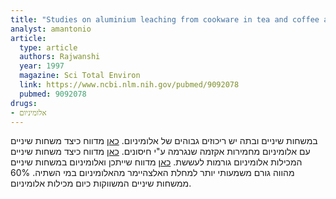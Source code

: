 ```yaml
---
title: "Studies on aluminium leaching from cookware in tea and coffee and estimation of aluminium content in toothpaste, baking powder and paan masala"
analyst: amantonio
article:
  type: article
  authors: Rajwanshi
  year: 1997
  magazine: Sci Total Environ
  link: https://www.ncbi.nlm.nih.gov/pubmed/9092078
  pubmed: 9092078
drugs:
- אלומיניום
---
```


במשחות שיניים ובתה יש ריכוזים גבוהים של אלומיניום.
[כאן](https://www.ncbi.nlm.nih.gov/pubmed/8462312) מדווח כיצד משחות שיניים עם אלומיניום מחמירות אקזמה שנגרמה ע"י חיסונים.
[כאן](https://www.ncbi.nlm.nih.gov/pubmed/9118189) מדווח כיצד משחות שיניים המכילות אלומיניום גורמות לעששת.
[כאן](https://www.ncbi.nlm.nih.gov/pubmed/2256453) מדווח שייתכן ואלומיניום במשחות שיניים מהווה גורם משמעותי יותר למחלת האלצהיימר מהאלומיניום במי השתיה. 60% ממשחות שיניים המשווקות כיום מכילות אלומיניום.

